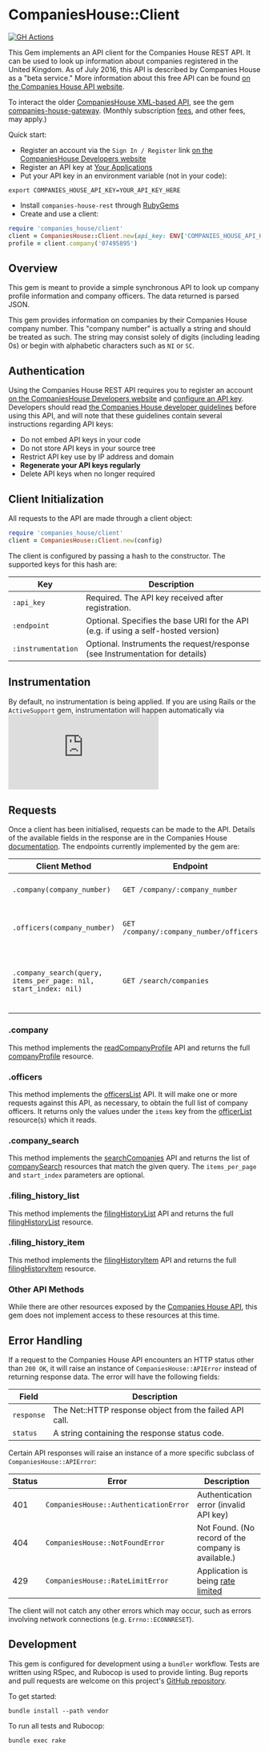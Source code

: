 # CompaniesHouse::Client

[![GH Actions](https://github.com/gocardless/companies-house-rest/actions/workflows/main.yml/badge.svg)](https://github.com/gocardless/companies-house-rest/actions)

This Gem implements an API client for the Companies House REST API. It can be
used to look up information about companies registered in the United Kingdom.
As of July 2016, this API is described by Companies House as a "beta service."
More information about this free API can be found
[on the Companies House API website](https://developer.companieshouse.gov.uk/api/docs/index.html).

To interact the older [CompaniesHouse XML-based API](http://xmlgw.companieshouse.gov.uk/),
see the gem [companies-house-gateway](https://github.com/gocardless/companies-house-gateway-ruby).
(Monthly subscription [fees](http://xmlgw.companieshouse.gov.uk/CHDpriceList.shtml), and other fees, may apply.)

Quick start:

* Register an account via the `Sign In / Register` link
[on the CompaniesHouse Developers website](https://developer.companieshouse.gov.uk/api/docs/)
* Register an API key at [Your Applications](https://developer.companieshouse.gov.uk/developer/applications)
* Put your API key in an environment variable (not in your code):

``` shell
export COMPANIES_HOUSE_API_KEY=YOUR_API_KEY_HERE
```

* Install `companies-house-rest` through [RubyGems](https://rubygems.org/gems/companies-house-rest)
* Create and use a client:

``` ruby
require 'companies_house/client'
client = CompaniesHouse::Client.new(api_key: ENV['COMPANIES_HOUSE_API_KEY'])
profile = client.company('07495895')
```

## Overview

This gem is meant to provide a simple synchronous API to look up company profile
information and company officers. The data returned is parsed JSON.

This gem provides information on companies by their Companies House company
number. This "company number" is actually a string and should be treated as such.
The string may consist solely of digits (including leading 0s) or begin with
alphabetic characters such as `NI` or `SC`.

## Authentication

Using the Companies House REST API requires you to register an account
[on the CompaniesHouse Developers website](https://developer.companieshouse.gov.uk/api/docs/)
and [configure an API key](https://developer.companieshouse.gov.uk/developer/applications).
Developers should read
[the Companies House developer guidelines](https://developer.companieshouse.gov.uk/api/docs/index/gettingStarted/developerGuidelines.html)
before using this API, and will note that these guidelines contain several
instructions regarding API keys:

* Do not embed API keys in your code
* Do not store API keys in your source tree
* Restrict API key use by IP address and domain
* **Regenerate your API keys regularly**
* Delete API keys when no longer required

## Client Initialization

All requests to the API are made through a client object:

```ruby
require 'companies_house/client'
client = CompaniesHouse::Client.new(config)
```

The client is configured by passing a hash to the constructor. The supported keys for this
hash are:

| Key                | Description |
| ------------------ | ----------- |
| `:api_key`         | Required. The API key received after registration. |
| `:endpoint`        | Optional. Specifies the base URI for the API (e.g. if using a self-hosted version) |
| `:instrumentation` | Optional. Instruments the request/response (see Instrumentation for details) |

## Instrumentation

By default, no instrumentation is being applied.
If you are using Rails or the `ActiveSupport` gem, instrumentation will happen automatically via ![ActiveSupport::Notifications](https://api.rubyonrails.org/classes/ActiveSupport/Notifications.html)

## Requests

Once a client has been initialised, requests can be made to the API.
Details of the available fields in the response are in the Companies House
[documentation](https://developer.companieshouse.gov.uk/api/docs/index.html).
The endpoints currently implemented by the gem are:

| Client Method                                                   | Endpoint                                | Description |
| --------------------------------------------------------------- | --------------------------------------- | ----------- |
| `.company(company_number)`                                      | `GET /company/:company_number`          | Retrieves a company profile. |
| `.officers(company_number)`                                     | `GET /company/:company_number/officers` | Retrieves a list of company officers. |
| `.company_search(query, items_per_page: nil, start_index: nil)` | `GET /search/companies`                 | Retrieves a list of companies that match the given query. |

### .company

This method implements the [readCompanyProfile](https://developer.companieshouse.gov.uk/api/docs/company/company_number/readCompanyProfile.html)
API and returns the full [companyProfile](https://developer.companieshouse.gov.uk/api/docs/company/company_number/companyProfile-resource.html)
resource.

### .officers

This method implements the [officersList](https://developer.companieshouse.gov.uk/api/docs/company/company_number/officers/officerList.html)
API. It will make one or more requests against this API, as necessary, to obtain
the full list of company officers. It returns only the values under the `items`
key from the
[officerList](https://developer.companieshouse.gov.uk/api/docs/company/company_number/officers/officerList-resource.html)
resource(s) which it reads.

### .company_search

This method implements the [searchCompanies](https://developer.companieshouse.gov.uk/api/docs/search/companies/companysearch.html)
API and returns the list of [companySearch](https://developer.companieshouse.gov.uk/api/docs/search-overview/CompanySearch-resource.html)
resources that match the given query. The `items_per_page` and `start_index` parameters are optional.

### .filing_history_list

This method implements the [filingHistoryList](https://developer.companieshouse.gov.uk/api/docs/company/company_number/filing-history/getFilingHistoryList.html) API and returns the full [filingHistoryList](https://developer.companieshouse.gov.uk/api/docs/company/company_number/filing-history/filingHistoryList-resource.html) resource.

### .filing_history_item

This method implements the [filingHistoryItem](https://developer.companieshouse.gov.uk/api/docs/company/company_number/filing-history/transaction_id/getFilingHistoryItem.html) API and returns the full
[filingHistoryItem](https://developer.companieshouse.gov.uk/api/docs/company/company_number/filing-history/filingHistoryItem-resource.html) resource.

### Other API Methods

While there are other resources exposed by the
[Companies House API](https://developer.companieshouse.gov.uk/api/docs/index.html),
this gem does not implement access to these resources at this time.

## Error Handling

If a request to the Companies House API encounters an HTTP status other than
`200 OK`, it will raise an instance of `CompaniesHouse::APIError` instead of
returning response data. The error will have the following fields:

| Field      | Description |
| ---------- | ----------- |
| `response` | The Net::HTTP response object from the failed API call. |
| `status`   | A string containing the response status code. |

Certain API responses will raise an instance of a more specific subclass of
`CompaniesHouse::APIError`:

| Status | Error                                 | Description |
| ------ | ------------------------------------- | ----------- |
| 401    | `CompaniesHouse::AuthenticationError` | Authentication error (invalid API key) |
| 404    | `CompaniesHouse::NotFoundError`       | Not Found. (No record of the company is available.) |
| 429    | `CompaniesHouse::RateLimitError`      | Application is being [rate limited](https://developer.companieshouse.gov.uk/api/docs/index/gettingStarted/rateLimiting.html) |

The client will not catch any other errors which may occur, such as
errors involving  network connections (e.g. `Errno::ECONNRESET`).

## Development

This gem is configured for development using a `bundler` workflow.
Tests are written using RSpec, and Rubocop is used to provide linting.
Bug reports and pull requests are welcome on this project's
[GitHub repository](https://github.com/gocardless/companies-house-rest).

To get started:

``` shell
bundle install --path vendor
```

To run all tests and Rubocop:

```shell
bundle exec rake
```
